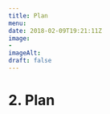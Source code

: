```yaml
---
title: Plan
menu: 
date: 2018-02-09T19:21:11Z
image: 
- 
imageAlt: 
draft: false
---
```


# 2. Plan
